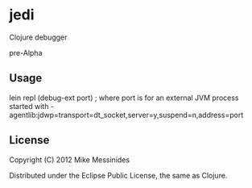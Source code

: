 # jedi

Clojure debugger

pre-Alpha

## Usage
lein repl
(debug-ext port) ; where port is for an external JVM process started with -agentlib:jdwp=transport=dt_socket,server=y,suspend=n,address=port

## License

Copyright (C) 2012 Mike Messinides

Distributed under the Eclipse Public License, the same as Clojure.
